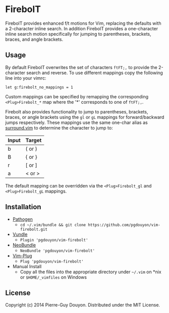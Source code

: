 FirebolT
========

FirebolT provides enhanced f/t motions for Vim, replacing the defaults with a
2-character inline search.  In addition FirebolT provides a one-character inline
search motion specifically for jumping to parentheses, brackets, braces, and
angle brackets.


Usage
-----

By default FirebolT overwrites the set of characters `ftFT;,` to provide the
2-character search and reverse.  To use different mappings copy the following
line into your vimrc:

`let g:firebolt_no_mappings = 1`

Custom mappings can be specified by remapping the corresponding
`<Plug>Firebolt_*` map where the '\*' corresponds to one of `ftFT;,`.

Firebolt also provides functionality to jump to parentheses, brackets, braces,
or angle brackets using the `gl` or `gL` mappings for forward/backward jumps
respectively.  These mappings use the same one-char alias as [surround.vim][] to
determine the character to jump to:

| Input | Target |
| ----- | ------ |
| b     | ( or ) |
| B     | { or } |
| r     | [ or ] |
| a     | < or > |

The default mapping can be overridden via the `<Plug>Firebolt_gl` and
`<Plug>Firebolt_gL` mappings.


Installation
------------

* [Pathogen][]
    * `cd ~/.vim/bundle && git clone https://github.com/pgdouyon/vim-firebolt.git`
* [Vundle][]
    * `Plugin 'pgdouyon/vim-firebolt'`
* [NeoBundle][]
    * `NeoBundle 'pgdouyon/vim-firebolt'`
* [Vim-Plug][]
    * `Plug 'pgdouyon/vim-firebolt'`
* Manual Install
    * Copy all the files into the appropriate directory under `~/.vim` on \*nix or
      `$HOME/_vimfiles` on Windows


License
-------

Copyright (c) 2014 Pierre-Guy Douyon.  Distributed under the MIT License.


[surround.vim]: https://github.com/tpope/vim-surround
[Pathogen]: https://github.com/tpope/vim-pathogen
[Vundle]: https://github.com/gmarik/Vundle.vim
[NeoBundle]: https://github.com/Shougo/neobundle.vim
[Vim-Plug]: https://github.com/junegunn/vim-plug
